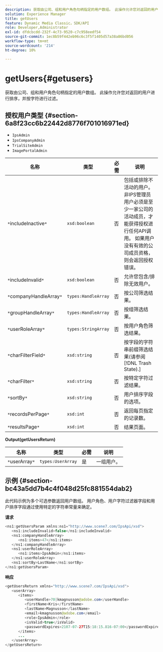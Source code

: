 ```yaml
---
description: 获取由公司、组和用户角色句柄指定的用户数组。 此操作允许您对返回的用户进行排序，并按字符进行过滤。
solution: Experience Manager
title: getUsers
feature: Dynamic Media Classic，SDK/API
role: Developer,Administrator
exl-id: dfdcbcdd-232f-4c73-9520-c7c958eedf54
source-git-commit: 1ec8b59f442eb96c6c3f5f1405d57a38a86bd056
workflow-type: tm+mt
source-wordcount: '214'
ht-degree: 10%

---
```


# getUsers{#getusers}

获取由公司、组和用户角色句柄指定的用户数组。 此操作允许您对返回的用户进行排序，并按字符进行过滤。

## 授权用户类型 {#section-6a8f23cc6b22442d8776f701016971ed}

* `IpsAdmin`
* `IpsCompanyAdmin`
* `TrialSiteAdmin`
* `ImagePortalAdmin`


| 名称 | 类型 | 必需 | 说明 |
|---|---|---|---|
| `*`includeInactive`*` | `xsd:boolean` | 否 | 包括或排除不活动的用户。 非IPS管理员用户必须是至少一家公司的活动成员，才能获得授权进行任何API调用。 如果用户没有有效的公司成员资格，则会返回授权错误。 |
| `*`includeInvalid`*` | `xsd:boolean` | 否 | 允许您包含/排除无效用户。 |
| `*`companyHandleArray`*` | `types:HandleArray` | 否 | 按公司筛选结果。 |
| `*`groupHandleArray`*` | `types:HandleArray` | 否 | 按组筛选结果。 |
| `*`userRoleArray`*` | `types:StringArray` | 否 | 按用户角色筛选结果。 |
| `*`charFilterField`*` | `xsd:string` | 否 | 按字段的字符串前缀筛选结果(请参阅[!DNL Trash State).] |
| `*`charFilter`*` | `xsd:string` | 否 | 按特定字符过滤结果。 |
| `*`sortBy`*` | `xsd:string` | 否 | 用户排序字段的选项。 |
| `*`recordsPerPage`*` | `xsd:int` | 否 | 返回每页指定的记录数。 |
| `*`resultsPage`*` | `xsd:int` | 否 | 结果页面。 |

**Output(getUsersReturn)**

| 名称 | 类型 | 必需 | 说明 |
|---|---|---|---|
| `*`userArray`*` | `types:UserArray` | 是 | 一组用户。 |

## 示例 {#section-bc43a5dd7b4c4f048d25fc881554dab2}

此代码示例为多个可选参数返回用户数组。 用户角色、用户字符过滤器字段和用户排序字段通过使用特定的字符串常量来确定。

**请求**

```java
<ns1:getUsersParam xmlns:ns1="http://www.scene7.com/IpsApi/xsd">
   <ns1:includeInvalid>false</ns1:includeInvalid>
   <ns1:companyHandleArray>
      <ns1:items>47</ns1:items>
   </ns1:companyHandleArray>
   <ns1:userRoleArray>
      <ns1:items>IpsAdmin</ns1:items>
   </ns1:userRoleArray>
   <ns1:sortBy>LastName</ns1:sortBy>
</ns1:getUsersParam>
```

**响应**

```java
<getUsersReturn xmlns="http://www.scene7.com/IpsApi/xsd">
   <userArray>
      <items>
         <userHandle>70|kmagnusson@adobe.com</userHandle>
         <firstName>Kris</firstName>
         <lastName>Magnusson</lastName>
         <email>kmagnusson@adobe.com</email>
         <role>IpsAdmin</role>
         <isValid>true</isValid>
         <passwordExpires>2107-07-27T15:18:15.816-07:00</passwordExpires>
      </items>
      ...
   </userArray>
</getUsersReturn>
```
